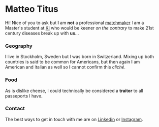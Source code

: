 # Matteo Titus

Hi! Nice of you to ask but I am **not** a professional [matchmaker](http://superbhub.com/biography/author-matt-titus-books-wife-divorce-net-worth/?__cf_chl_jschl_tk__=30_9qgXAAO6K2p04Hx5PoE5BF1V_bsjNtTR8NxgvE8g-1636023034-0-gaNycGzNA5E)
I am a Master's student at [KI](https://ki.se/en) who would be keener
*on the contrary* to make 21st century diseases break up with **us**...  

### Geography

I live in Stockholm, Sweden but I was born in Switzerland. Mixing up both
 countries is said to be common for Americans, but then again I am American
and Italian as well so I cannot confirm this *cliché*.

### Food

As is dislike cheese, I could technically be considered a **traitor** to all passeports I have.

### Contact

The best ways to get in touch with me are on [Linkedin](https://www.linkedin.com/in/matteo-titus-09208520b/) or  [Instagram](https://www.instagram.com/ma11eoo/).

